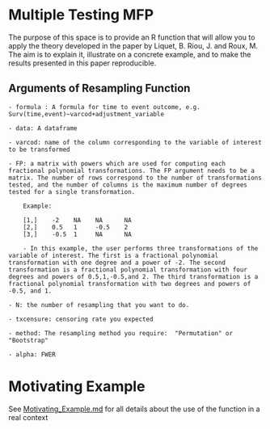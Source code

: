 # Multiple Testing MFP
The purpose of this space is to provide an R function that will allow you to apply the theory developed in the paper by Liquet, B. Riou, J. and Roux, M. The aim is to explain it, illustrate on a concrete example, and to make the results presented in this paper reproducible.


## Arguments of Resampling Function

    - formula : A formula for time to event outcome, e.g. Surv(time,event)~varcod+adjustment_variable
    
    - data: A dataframe 
    
    - varcod: name of the column corresponding to the variable of interest to be transformed
    
    - FP: a matrix with powers which are used for computing each fractional polynomial transformations. The FP argument needs to be a matrix. The number of rows correspond to the number of transformations tested, and the number of columns is the maximum number of degrees tested for a single transformation.
        
        Example:
        
        [1,]	-2    NA	NA	    NA
        [2,]	0.5	  1	    -0.5	2
        [3,]	-0.5  1	    NA	    NA

        - In this example, the user performs three transformations of the variable of interest. The first is a fractional polynomial transformation with one degree and a power of -2. The second transformation is a fractional polynomial transformation with four degrees and powers of 0.5,1,-0.5,and 2. The third transformation is a fractional polynomial transformation with two degrees and powers of -0.5, and 1.
        
    - N: the number of resampling that you want to do.
    
    - txcensure: censoring rate you expected
    
    - method: The resampling method you require:  "Permutation" or "Bootstrap"
    
    - alpha: FWER 

# Motivating Example

See [Motivating_Example.md](https://github.com/JeremieRiou/Multiple_Testing_MFP/blob/main/Motivating_Example.md) for all details about the use of the function in a real context
